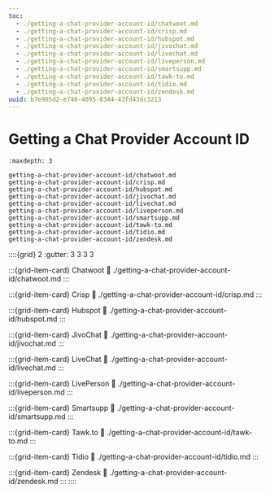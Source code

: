 ```yaml
---
toc:
  - ./getting-a-chat-provider-account-id/chatwoot.md
  - ./getting-a-chat-provider-account-id/crisp.md
  - ./getting-a-chat-provider-account-id/hubspot.md
  - ./getting-a-chat-provider-account-id/jivochat.md
  - ./getting-a-chat-provider-account-id/livechat.md
  - ./getting-a-chat-provider-account-id/liveperson.md
  - ./getting-a-chat-provider-account-id/smartsupp.md
  - ./getting-a-chat-provider-account-id/tawk-to.md
  - ./getting-a-chat-provider-account-id/tidio.md
  - ./getting-a-chat-provider-account-id/zendesk.md
uuid: b7e905d2-e746-4095-8344-43fd43dc3213
---
```

# Getting a Chat Provider Account ID

```{toctree}
:maxdepth: 3

getting-a-chat-provider-account-id/chatwoot.md
getting-a-chat-provider-account-id/crisp.md
getting-a-chat-provider-account-id/hubspot.md
getting-a-chat-provider-account-id/jivochat.md
getting-a-chat-provider-account-id/livechat.md
getting-a-chat-provider-account-id/liveperson.md
getting-a-chat-provider-account-id/smartsupp.md
getting-a-chat-provider-account-id/tawk-to.md
getting-a-chat-provider-account-id/tidio.md
getting-a-chat-provider-account-id/zendesk.md
```

::::{grid} 2
:gutter: 3 3 3 3

:::{grid-item-card} Chatwoot
:link: ./getting-a-chat-provider-account-id/chatwoot.md
:::

:::{grid-item-card} Crisp
:link: ./getting-a-chat-provider-account-id/crisp.md
:::

:::{grid-item-card} Hubspot
:link: ./getting-a-chat-provider-account-id/hubspot.md
:::

:::{grid-item-card} JivoChat
:link: ./getting-a-chat-provider-account-id/jivochat.md
:::

:::{grid-item-card} LiveChat
:link: ./getting-a-chat-provider-account-id/livechat.md
:::

:::{grid-item-card} LivePerson
:link: ./getting-a-chat-provider-account-id/liveperson.md
:::

:::{grid-item-card} Smartsupp
:link: ./getting-a-chat-provider-account-id/smartsupp.md
:::

:::{grid-item-card} Tawk.to
:link: ./getting-a-chat-provider-account-id/tawk-to.md
:::

:::{grid-item-card} Tidio
:link: ./getting-a-chat-provider-account-id/tidio.md
:::

:::{grid-item-card} Zendesk
:link: ./getting-a-chat-provider-account-id/zendesk.md
:::
::::
